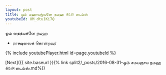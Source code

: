 ```yaml
---
layout: post
title: ஓம் மஹாயஜ்வனே நமஹ ௧௦௮ டைம்ஸ்
youtubeId: UM_dtu1Ki7Q
---
```

 
 
 ஓம் தைத்யக்னே நமஹ  
 
 -  ராக்ஷஸைக் கொன்றவர் 
 
  
 
  
 
 
 
 
 
 


{% include youtubePlayer.html id=page.youtubeId %}
 
[Next]({{ site.baseurl }}{% link  split2/_posts/2016-08-31-ஓம் சமயஞாய நமஹ ௧௦௮ டைம்ஸ்.md%})
 
